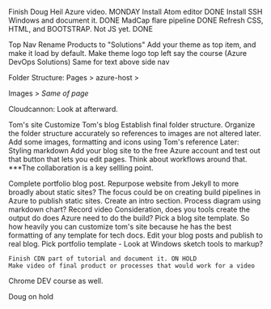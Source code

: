 Finish Doug Heil Azure video. MONDAY
Install Atom editor DONE
Install SSH Windows and document it. DONE
MadCap flare pipeline DONE
Refresh CSS, HTML, and BOOTSTRAP. Not JS yet. DONE



Top Nav
Rename Products to "Solutions"
Add your theme as top item, and make it load by default.
Make theme logo top left say the course (Azure DevOps Solutions)
Same for text above side nav

Folder Structure:
Pages > azure-host > 

Images > *Same of page*

Cloudcannon: Look at afterward.






Tom's site
    Customize Tom's blog
    Establish final folder structure.
    Organize the folder structure accurately so references to images are not altered later.
    Add some images, formatting and icons using Tom's reference
    Later: Styling markdown
    Add your blog site to the free Azure account and test out that button that lets you edit pages. Think about workflows around that. ***The collaboration is a key sellling point. 

Complete portfolio blog post.
    Repurpose website from Jekyll to more broadly about static sites?
    The focus could be on creating build pipelines in Azure to publish static sites.
    Create an intro section. Process diagram using markdown chart?
    Record video
    Consideration, does you tools create the output do does Azure need to do the build?
    Pick a blog site template. So how heavily you can customize tom's site because he has the best 
    formatting of any template for tech docs.
    Edit your blog posts and publish to real blog.
    Pick portfolio template - Look at Windows sketch tools to markup?   


    Finish CDN part of tutorial and document it. ON HOLD
    Make video of final product or processes that would work for a video

Chrome DEV course as well.



Doug on hold








